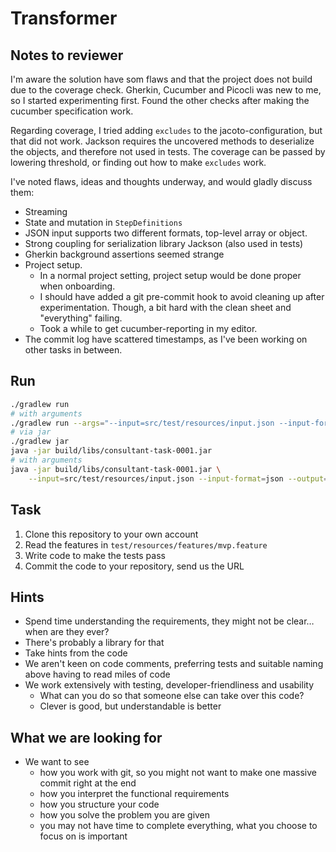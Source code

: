 # Transformer

## Notes to reviewer
I'm aware the solution have som flaws and that the project does not build
due to the coverage check. Gherkin, Cucumber and Picocli was new to me,
so I started experimenting first. Found the other checks after making
the cucumber specification work.

Regarding coverage, I tried adding `excludes` to the jacoto-configuration, 
but that did not work. Jackson requires the uncovered methods to deserialize 
the objects, and therefore not used in tests. The coverage can
be passed by lowering threshold, or finding out how to make `excludes` work.

I've noted flaws, ideas and thoughts underway, and would gladly discuss them:

- Streaming
- State and mutation in `StepDefinitions`
- JSON input supports two different formats, top-level array or object.
- Strong coupling for serialization library Jackson (also used in tests)
- Gherkin background assertions seemed strange
- Project setup.
  - In a normal project setting, project setup would be done proper when onboarding. 
  - I should have added a git pre-commit hook to avoid cleaning up after experimentation. 
    Though, a bit hard with the clean sheet and "everything" failing.
  - Took a while to get cucumber-reporting in my editor.
- The commit log have scattered timestamps, as I've been working on other
  tasks in between.

## Run
```bash
./gradlew run
# with arguments
./gradlew run --args="--input=src/test/resources/input.json --input-format=json --output=out.json --output-format=json"
# via jar
./gradlew jar
java -jar build/libs/consultant-task-0001.jar
# with arguments
java -jar build/libs/consultant-task-0001.jar \
    --input=src/test/resources/input.json --input-format=json --output=out.json
```

## Task

  1. Clone this repository to your own account
  1. Read the features in ```test/resources/features/mvp.feature```
  1. Write code to make the tests pass
  1. Commit the code to your repository, send us the URL
  
## Hints
  - Spend time understanding the requirements, they might not be clear…when are they ever?
  - There's probably a library for that
  - Take hints from the code
  - We aren't keen on code comments, preferring tests and suitable naming above having to read miles of code
  - We work extensively with testing, developer-friendliness and usability
    - What can you do so that someone else can take over this code?
    - Clever is good, but understandable is better
    
## What we are looking for
  - We want to see 
    - how you work with git, so you might not want to make one massive commit right at the end
    - how you interpret the functional requirements
    - how you structure your code
    - how you solve the problem you are given
    - you may not have time to complete everything, what you choose to focus on is important
